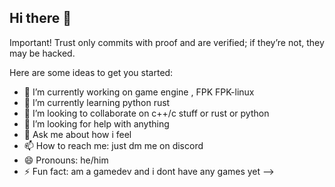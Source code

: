 ## Hi there 👋


Important! Trust only commits with proof and are verified; if they’re not, they may be hacked.

Here are some ideas to get you started:

- 🔭 I’m currently working on game engine , FPK FPK-linux
- 🌱 I’m currently learning python rust
- 👯 I’m looking to collaborate on c++/c stuff or rust or python
- 🤔 I’m looking for help with anything
- 💬 Ask me about how i feel
- 📫 How to reach me: just dm me on discord
- 😄 Pronouns: he/him
- ⚡ Fun fact: am a gamedev and i dont have any games yet
-->

